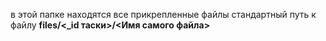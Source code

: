 в этой папке находятся все прикрепленные файлы
стандартный путь к файлу **files/<_id таски>/<Имя самого файла>**
